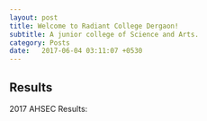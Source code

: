 ```yaml
---
layout: post
title: Welcome to Radiant College Dergaon!
subtitle: A junior college of Science and Arts.
category: Posts
date:   2017-06-04 03:11:07 +0530
---
```

  <div class="col-sm-12">
  <h2>Results</h2>
  <article class="text-primary">2017 AHSEC Results:
  </article>
</div>

